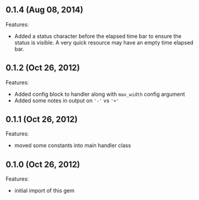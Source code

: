 ## 0.1.4 (Aug 08, 2014)

Features:
  - Added a status character before the elapsed time bar to ensure the status is
    visible. A very quick resource may have an empty time elapsed bar.

## 0.1.2 (Oct 26, 2012)

Features:

  - Added config block to handler along with `max_width` config
    argument
  - Added some notes in output on `'-'` vs `'+'`

## 0.1.1 (Oct 26, 2012)

Features:

  - moved some constants into main handler class

## 0.1.0 (Oct 26, 2012)

Features:

  - initial import of this gem

